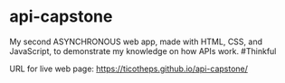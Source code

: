 # api-capstone

My second ASYNCHRONOUS web app, made with HTML, CSS, and JavaScript, to demonstrate my knowledge on how APIs work. #Thinkful

URL for live web page: https://ticotheps.github.io/api-capstone/
